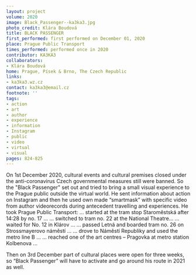 ```yaml
---
layout: project
volume: 2020
image: Black_Passenger--ka3ka3.jpg
photo_credit: Klára Boudová
title: BLACK PASSENGER
first_performed: first performed on December 01, 2020
place: Prague Public Transport
times_performed: performed once in 2020
contributor: KA3KA3
collaborators:
- Klára Boudová
home: Prague, Písek & Brno, The Czech Republic
links:
- ka3ka3.wz.cz
contact: ka3ka3@email.cz
footnote: ''
tags:
- action
- art
- author
- experience
- information
- Instagram
- public
- video
- virtual
- visual
pages: 824-825
---
```




On 1st December 2020, cultural events and cultural premises closed under the anti-coronavirus Czech governmental measures still were banned.   So the "Black Passenger" set out and tried to bring a small visual experience to the Prague public outside the virtual world.
He sent information about action on Instagram and then he used own made “smartmask” with specific video from author videorecords during antecedent travelling and experiences. He took Prague Public Transport:
… started at the tram stop Staroměstská after 14:28 by no. 17 …
… switched to tram no. 22 at the National Theatre...
... waited for No. 12 in Klárov ...
… passed Letná and boarded tram no. 26 on Strossmayerovo náměstí ...
… drove to Náměstí Republiky and used the metro line B ...
… reached one of the art centres – Pragovka at metro station Kolbenova ...

Then on 3rd December part of cultural places were open for three weeks, so “Black Passenger” will have to activate and go around his route in 2021 as well.
